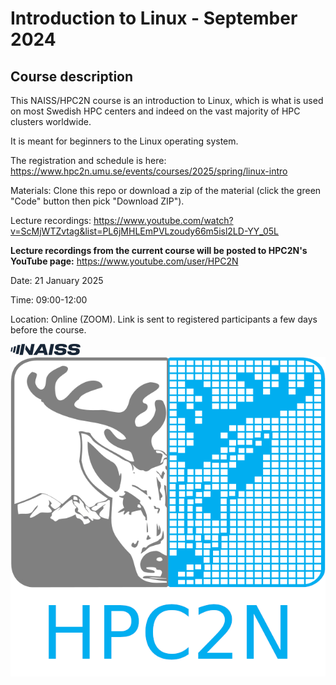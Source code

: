 # Introduction to Linux - September 2024

## Course description

This NAISS/HPC2N course is an introduction to Linux, which is what is used on most Swedish HPC centers and indeed on the vast majority of HPC clusters worldwide. 

It is meant for beginners to the Linux operating system.

The registration and schedule is here: https://www.hpc2n.umu.se/events/courses/2025/spring/linux-intro 

Materials: Clone this repo or download a zip of the material (click the green "Code" button then pick "Download ZIP"). 

Lecture recordings: https://www.youtube.com/watch?v=ScMjWTZvtag&list=PL6jMHLEmPVLzoudy66m5isl2LD-YY_05L

**Lecture recordings from the current course will be posted to HPC2N's YouTube page:** https://www.youtube.com/user/HPC2N

Date: 21 January 2025

Time: 09:00-12:00

Location: Online (ZOOM). Link is sent to registered participants a few days before the course. 

![NAISS](docs/images/NAISS_supr_blue_small.png) ![HPC2N](docs/images/HPC2N-blue-text.png)


